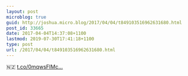 ```yaml
---
layout: post
microblog: true
guid: http://joshua.micro.blog/2017/04/04/t849103516962631680.html
post_id: 33665
date: 2017-04-04T14:37:08+1100
lastmod: 2019-07-30T17:41:18+1100
type: post
url: /2017/04/04/t849103516962631680.html
---
```

🇳🇿 [t.co/0mqwsFIMc...](https://t.co/0mqwsFIMc9)
